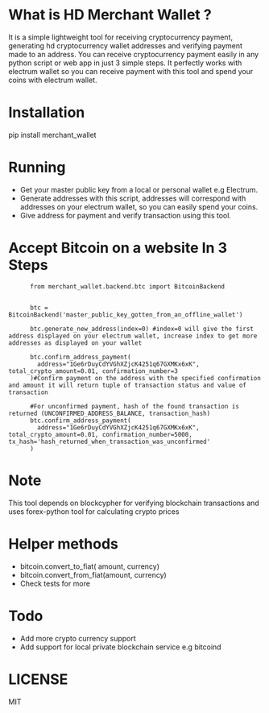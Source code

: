 
What is HD Merchant Wallet ?
===============
It is a simple lightweight tool for receiving cryptocurrency payment, generating hd cryptocurrency wallet addresses and verifying payment made to an address. You can
receive cryptocurrency payment easily in any python script or web app in just 3 simple steps. It perfectly works with electrum wallet so you can receive payment with this tool and spend your coins with electrum wallet.

Installation
==============
pip install merchant_wallet

Running
========

  
 - Get your master public key from a local or personal wallet e.g Electrum.
 - Generate addresses with this script, addresses will correspond with addresses on your electrum wallet, so you can easily spend your coins.
 - Give address for payment and verify transaction using this tool.


Accept Bitcoin on a website In 3 Steps
======================
 
          from merchant_wallet.backend.btc import BitcoinBackend
          
          
          btc = BitcoinBackend('master_public_key_gotten_from_an_offline_wallet')
          
          btc.generate_new_address(index=0) #index=0 will give the first address displayed on your electrum wallet, increase index to get more addresses as displayed on your wallet
          
          btc.confirm_address_payment(
            address="1Ge6rDuyCdYVGhXZjcK4251q67GXMKx6xK", total_crypto_amount=0.01, confirmation_number=3
          )#Confirm payment on the address with the specified confirmation and amount it will return tuple of transaction status and value of transaction
          
          #For unconfirmed payment, hash of the found transaction is returned (UNCONFIRMED_ADDRESS_BALANCE, transaction_hash)
          btc.confirm_address_payment(
            address="1Ge6rDuyCdYVGhXZjcK4251q67GXMKx6xK", total_crypto_amount=0.01, confirmation_number=5000, tx_hash='hash_returned_when_transaction_was_unconfirmed'
          )
Note
======================    
  This tool depends on blockcypher for verifying blockchain transactions and uses forex-python tool for calculating crypto prices
    
 
 
Helper methods
======================    
  
- bitcoin.convert_to_fiat( amount, currency)
- bitcoin.convert_from_fiat(amount, currency)
- Check tests for more
                 
Todo
======================              
 - Add more crypto currency support
 - Add support for local private blockchain service e.g bitcoind
    
**LICENSE**
=========
MIT
                    
     
     
                    
                    
                  
                  
    